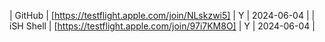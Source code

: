 | GitHub | [https://testflight.apple.com/join/NLskzwi5] | Y | 2024-06-04 |
| iSH Shell | [https://testflight.apple.com/join/97i7KM8O] | Y | 2024-06-04 |
